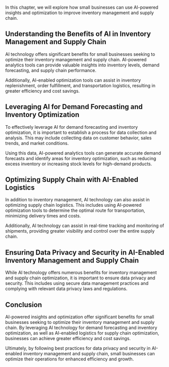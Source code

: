 
In this chapter, we will explore how small businesses can use AI-powered insights and optimization to improve inventory management and supply chain.

Understanding the Benefits of AI in Inventory Management and Supply Chain
-------------------------------------------------------------------------

AI technology offers significant benefits for small businesses seeking to optimize their inventory management and supply chain. AI-powered analytics tools can provide valuable insights into inventory levels, demand forecasting, and supply chain performance.

Additionally, AI-enabled optimization tools can assist in inventory replenishment, order fulfillment, and transportation logistics, resulting in greater efficiency and cost savings.

Leveraging AI for Demand Forecasting and Inventory Optimization
---------------------------------------------------------------

To effectively leverage AI for demand forecasting and inventory optimization, it is important to establish a process for data collection and analysis. This may include collecting data on customer behavior, sales trends, and market conditions.

Using this data, AI-powered analytics tools can generate accurate demand forecasts and identify areas for inventory optimization, such as reducing excess inventory or increasing stock levels for high-demand products.

Optimizing Supply Chain with AI-Enabled Logistics
-------------------------------------------------

In addition to inventory management, AI technology can also assist in optimizing supply chain logistics. This includes using AI-powered optimization tools to determine the optimal route for transportation, minimizing delivery times and costs.

Additionally, AI technology can assist in real-time tracking and monitoring of shipments, providing greater visibility and control over the entire supply chain.

Ensuring Data Privacy and Security in AI-Enabled Inventory Management and Supply Chain
--------------------------------------------------------------------------------------

While AI technology offers numerous benefits for inventory management and supply chain optimization, it is important to ensure data privacy and security. This includes using secure data management practices and complying with relevant data privacy laws and regulations.

Conclusion
----------

AI-powered insights and optimization offer significant benefits for small businesses seeking to optimize their inventory management and supply chain. By leveraging AI technology for demand forecasting and inventory optimization, as well as AI-enabled logistics for supply chain optimization, businesses can achieve greater efficiency and cost savings.

Ultimately, by following best practices for data privacy and security in AI-enabled inventory management and supply chain, small businesses can optimize their operations for enhanced efficiency and growth.

